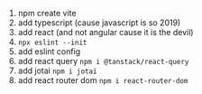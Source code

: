 1. npm create vite
1. add typescript (cause javascript is so 2019)
3. add react (and not angular cause it is the devil)
4. ``` npx eslint --init ```
5. add eslint config
6. add react query ``` npm i @tanstack/react-query ```
7. add jotai ``` npm i jotai ```
8. add react router dom ``` npm i react-router-dom ```